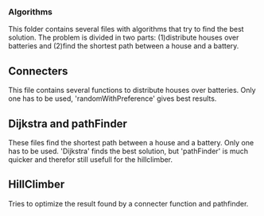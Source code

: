 ### Algorithms
This folder contains several files with algorithms that try to find the best
solution. The problem is divided in two parts: (1)distribute houses over
batteries and (2)find the shortest path between a house and a battery.

## Connecters
This file contains several functions to distribute houses over batteries.
Only one has to be used, 'randomWithPreference' gives best results.

## Dijkstra and pathFinder
These files find the shortest path between a house and a battery. Only one
has to be used. 'Dijkstra' finds the best solution, but 'pathFinder' is much
quicker and therefor still usefull for the hillclimber.

## HillClimber
Tries to optimize the result found by a connecter function and pathfinder.
